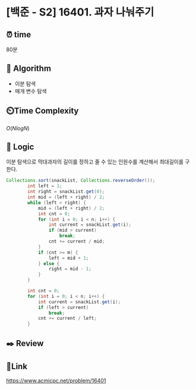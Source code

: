 # [백준 - S2] 16401. 과자 나눠주기

## ⏰ **time**

80분

## :pushpin: **Algorithm**

- 이분 탐색
- 매개 변수 탐색

## ⏲️**Time Complexity**

$O(NlogN)$

## :round_pushpin: **Logic**

이분 탐색으로 막대과자의 길이를 정하고 줄 수 있는 인원수를 계산해서 최대길이를 구한다.

```java
Collections.sort(snackList, Collections.reverseOrder());
		int left = 1;
		int right = snackList.get(0);
		int mid = (left + right) / 2;
		while (left < right) {
			mid = (left + right) / 2;
			int cnt = 0;
			for (int i = 0; i < n; i++) {
				int current = snackList.get(i);
				if (mid > current)
					break;
				cnt += current / mid;
			}
			if (cnt >= m) {
				left = mid + 1;
			} else {
				right = mid - 1;
			}
		}

		int cnt = 0;
		for (int i = 0; i < n; i++) {
			int current = snackList.get(i);
			if (left > current)
				break;
			cnt += current / left;
		}
```


## :black_nib: **Review**


## 📡**Link**

https://www.acmicpc.net/problem/16401
